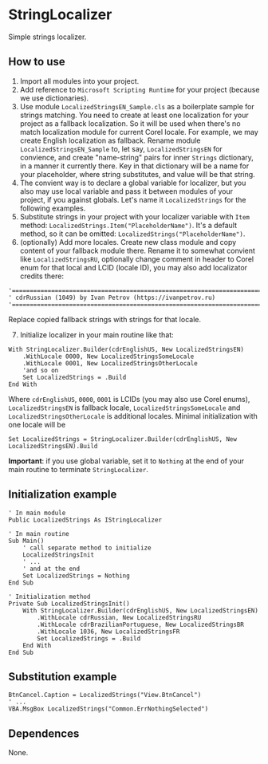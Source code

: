 # StringLocalizer

Simple strings localizer.

## How to use

1. Import all modules into your project.
2. Add reference to `Microsoft Scripting Runtime` for your project (because we use dictionaries).
3. Use module `LocalizedStringsEN_Sample.cls` as a boilerplate sample for strings matching. You need to create at least one localization for your project as a fallback localization. So it will be used when there's no match localization module for current Corel locale.
For example, we may create English localization as fallback. Rename module `LocalizedStringsEN_Sample` to, let say, `LocalizedStringsEN` for convience, and create "name-string" pairs for inner `Strings` dictionary, in a manner it currently there. Key in that dictionary will be a name for your placeholder, where string substitutes, and value will be that string.
4. The convient way is to declare a global variable for localizer, but you also may use local variable and pass it between modules of your project, if you against globals. Let's name it `LocalizedStrings` for the following examples.
5. Substitute strings in your project with your localizer variable with `Item` method: `LocalizedStrings.Item("PlaceholderName")`. It's a default method, so it can be omitted: `LocalizedStrings("PlaceholderName")`.
6. (optionally) Add more locales. Create new class module and copy content of your fallback module there. Rename it to somewhat convient like `LocalizedStringsRU`, optionally change comment in header to Corel enum for that local and LCID (locale ID), you may also add localizator credits there:
```VBA
'===============================================================================
' cdrRussian (1049) by Ivan Petrov (https://ivanpetrov.ru)
'===============================================================================
```
Replace copied fallback strings with strings for that locale.

7. Initialize localizer in your main routine like that:
```VBA
With StringLocalizer.Builder(cdrEnglishUS, New LocalizedStringsEN)
    .WithLocale 0000, New LocalizedStringsSomeLocale
    .WithLocale 0001, New LocalizedStringsOtherLocale
    'and so on
    Set LocalizedStrings = .Build
End With
```
Where `cdrEnglishUS`, `0000`, `0001` is LCIDs (you may also use Corel enums), `LocalizedStringsEN` is fallback locale, `LocalizedStringsSomeLocale` and `LocalizedStringsOtherLocale` is additional locales.
Minimal initialization with one locale will be

```VBA
Set LocalizedStrings = StringLocalizer.Builder(cdrEnglishUS, New LocalizedStringsEN).Build
```
**Important**: if you use global variable, set it to `Nothing` at the end of your main routine to terminate `StringLocalizer`.

## Initialization example

```VBA
' In main module
Public LocalizedStrings As IStringLocalizer

' In main routine
Sub Main()
    ' call separate method to initialize
    LocalizedStringsInit
    ' ...
    ' and at the end
    Set LocalizedStrings = Nothing
End Sub

' Initialization method
Private Sub LocalizedStringsInit()
    With StringLocalizer.Builder(cdrEnglishUS, New LocalizedStringsEN)
        .WithLocale cdrRussian, New LocalizedStringsRU
        .WithLocale cdrBrazilianPortuguese, New LocalizedStringsBR
        .WithLocale 1036, New LocalizedStringsFR
        Set LocalizedStrings = .Build
    End With
End Sub
```

## Substitution example

```VBA
BtnCancel.Caption = LocalizedStrings("View.BtnCancel")
' ...
VBA.MsgBox LocalizedStrings("Common.ErrNothingSelected")
```

## Dependences

None.

